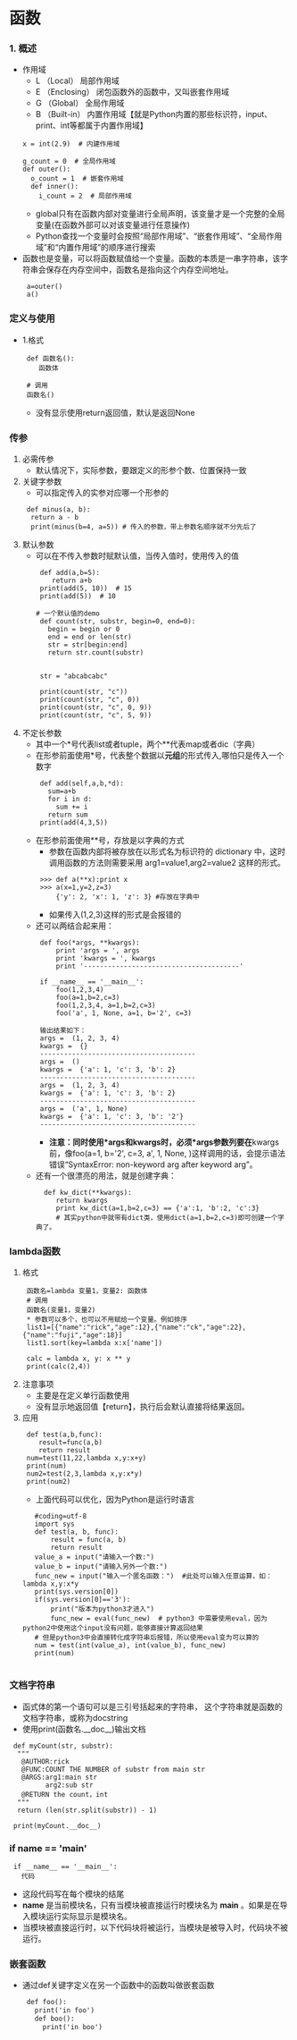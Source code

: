# 函数
### 1. 概述
* 作用域
  * L （Local） 局部作用域
  * E （Enclosing） 闭包函数外的函数中，又叫嵌套作用域
  * G （Global） 全局作用域
  * B （Built-in） 内置作用域【就是Python内置的那些标识符，input、print、int等都属于内置作用域】
  ```
  x = int(2.9)  # 内建作用域

  g_count = 0  # 全局作用域
  def outer():
    o_count = 1  # 嵌套作用域
    def inner():
      i_count = 2  # 局部作用域
  ```
  * global只有在函数内部对变量进行全局声明，该变量才是一个完整的全局变量(在函数外部可以对该变量进行任意操作)
  * Python查找一个变量时会按照“局部作用域”、“嵌套作用域”、“全局作用域”和“内置作用域”的顺序进行搜索
* 函数也是变量，可以将函数赋值给一个变量。函数的本质是一串字符串，该字符串会保存在内存空间中，函数名是指向这个内存空间地址。
  ```
   a=outer()
   a()
  ```
### 定义与使用
* 1.格式
  ```
   def 函数名():
      函数体

   # 调用
   函数名()
  ```
  * 没有显示使用return返回值，默认是返回None
### 传参
  1. 必需传参
     * 默认情况下，实际参数，要跟定义的形参个数、位置保持一致
  2. 关键字参数
     * 可以指定传入的实参对应哪一个形参的
     ```
      def minus(a, b):
       return a - b
       print(minus(b=4, a=5)) # 传入的参数，带上参数名顺序就不分先后了
     ```
  3. 默认参数
     * 可以在不传入参数时赋默认值，当传入值时，使用传入的值
        ```
         def add(a,b=5):
            return a+b
         print(add(5, 10))  # 15
         print(add(5))  # 10
        ```
        ```
        # 一个默认值的demo
         def count(str, substr, begin=0, end=0):
           begin = begin or 0
           end = end or len(str)
           str = str[begin:end]
           return str.count(substr)


         str = "abcabcabc"

         print(count(str, "c"))
         print(count(str, "c", 0))
         print(count(str, "c", 0, 9))
         print(count(str, "c", 5, 9))
        ```
  4. 不定长参数
     * 其中一个*号代表list或者tuple，两个\*\*代表map或者dic（字典）
     * 在形参前面使用*号，代表整个数据以**元组**的形式传入,哪怕只是传入一个数字
       ```
        def add(self,a,b,*d):
          sum=a+b
          for i in d:
            sum += i
          return sum
        print(add(4,3,5))
       ```
     * 在形参前面使用**号，存放是以字典的方式
       * 参数在函数内部将被存放在以形式名为标识符的 dictionary 中，这时调用函数的方法则需要采用 arg1=value1,arg2=value2 这样的形式。
       ```
        >>> def a(**x):print x
        >>> a(x=1,y=2,z=3)
            {'y': 2, 'x': 1, 'z': 3} #存放在字典中
       ```
       * 如果传入(1,2,3)这样的形式是会报错的
     * 还可以两结合起来用：
       ```
        def foo(*args, **kwargs):
            print 'args = ', args
            print 'kwargs = ', kwargs
            print '---------------------------------------'
         
        if __name__ == '__main__':
            foo(1,2,3,4)
            foo(a=1,b=2,c=3)
            foo(1,2,3,4, a=1,b=2,c=3)
            foo('a', 1, None, a=1, b='2', c=3)
            
        输出结果如下：
        args =  (1, 2, 3, 4) 
        kwargs =  {} 
        --------------------------------------- 
        args =  () 
        kwargs =  {'a': 1, 'c': 3, 'b': 2} 
        --------------------------------------- 
        args =  (1, 2, 3, 4) 
        kwargs =  {'a': 1, 'c': 3, 'b': 2} 
        --------------------------------------- 
        args =  ('a', 1, None) 
        kwargs =  {'a': 1, 'c': 3, 'b': '2'} 
        ---------------------------------------
       ```
       * **注意：**同时使用*args和**kwargs时，必须*args参数列要在**kwargs前，像foo(a=1, b='2', c=3, a', 1, None, )这样调用的话，会提示语法错误“SyntaxError: non-keyword arg after keyword arg”。
     * 还有一个很漂亮的用法，就是创建字典：
       ```
         def kw_dict(**kwargs):
            return kwargs
            print kw_dict(a=1,b=2,c=3) == {'a':1, 'b':2, 'c':3}
            # 其实python中就带有dict类，使用dict(a=1,b=2,c=3)即可创建一个字典了。
       ```
### lambda函数
  1. 格式
     ```
      函数名=lambda 变量1，变量2: 函数体
      # 调用
      函数名(变量1，变量2)
	  * 参数可以多个，也可以不用赋给一个变量。例如排序
	  list1=[{"name":"rick","age":12},{"name":"ck","age":22},{"name":"fuji","age":18}]
	  list1.sort(key=lambda x:x['name'])
     ```
     ```
      calc = lambda x, y: x ** y
      print(calc(2,4))
     ```
  2. 注意事项
     * 主要是在定义单行函数使用
     * 没有显示地返回值【return】，执行后会默认直接将结果返回。
  3. 应用
     ```
	  def test(a,b,func):
	     result=func(a,b)
		 return result
	  num=test(11,22,lambda x,y:x+y)
	  print(num)
      num2=test(2,3,lambda x,y:x*y)
      print(num2) 	  
	 ```
	 * 上面代码可以优化，因为Python是运行时语言
	 ```
		#coding=utf-8
		import sys
		def test(a, b, func):
			result = func(a, b)
			return result
		value_a = input("请输入一个数:")
		value_b = input("请输入另外一个数:")
		func_new = input("输入一个匿名函数：")  #此处可以输入任意运算，如：lambda x,y:x*y
		print(sys.version[0])
		if(sys.version[0]=='3'):
			print("版本为python3才进入")
			func_new = eval(func_new)  # python3 中需要使用eval，因为python2中使用这个input没有问题，能够直接计算返回结果
		# 但是python3中会直接转化成字符串后报错，所以使用eval变为可以算的
		num = test(int(value_a), int(value_b), func_new)
		print(num)
		
	 ```

### 文档字符串
  * 函式体的第一个语句可以是三引号括起来的字符串， 这个字符串就是函数的
文档字符串，或称为docstring
  * 使用print(函数名.\_\_doc_\_\)输出文档

  ```
   def myCount(str, substr):
    """
     @AUTHOR:rick
     @FUNC:COUNT THE NUMBER of substr from main str
     @ARGS:arg1:main str
           arg2:sub str
     @RETURN the count，int
    """
    return (len(str.split(substr)) - 1)

   print(myCount.__doc__)
  ```


### if __name__ == '__main__'
  ```
   if __name__ == '__main__':
     代码
  ```
  * 这段代码写在每个模块的结尾
  * __name__ 是当前模块名，只有当模块被直接运行时模块名为 __main__ 。如果是在导入模块运行实际显示是模块名。
  * 当模块被直接运行时，以下代码块将被运行，当模块是被导入时，代码块不被运行。

### 嵌套函数
* 通过def关键字定义在另一个函数中的函数叫做嵌套函数
  ```html
   def foo():
     print('in foo')
     def boo():
       print('in boo')   
  ```